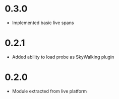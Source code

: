# 0.3.0
- Implemented basic live spans

# 0.2.1
- Added ability to load probe as SkyWalking plugin

# 0.2.0
- Module extracted from live platform
